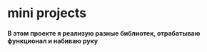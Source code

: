 # mini projects

#### В этом проекте я реализую разные библиотек, отрабатываю функционал и набиваю руку
